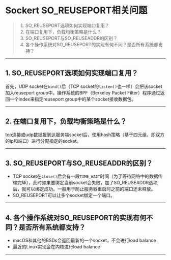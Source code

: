 # Sockert SO_REUSEPORT相关问题

> 1. SO_REUSEPORT选项如何实现端口复用？
> 2. 在端口复用下，负载均衡策略是什么？
> 3. SO_REUSEPORT与SO_REUSEADDR的区别？
> 4. 各个操作系统对SO_REUSEPORT的实现有何不同？是否所有系统都支持？

---

## 1. SO_REUSEPORT选项如何实现端口复用？

首先，UDP socket在`bind()`后（TCP socket的`listen()`也一样）会把该socket加入reuseport group中。操作系统的BPF（Berkeley Packet Filter）程序通过返回一个index来指定reuseport group中的某个socket接收数据包。

---

## 2. 在端口复用下，负载均衡策略是什么？

tcp连接或udp数据报到达服务端socket后，使用hash策略（基于四元组，即双方的ip和端口）进行分配指定的socket。

---

## 3. SO_REUSEPORT与SO_REUSEADDR的区别？

- TCP socket在`close()`后会有一段`TIME_WAIT`时间（为了等待网络中的数据传输完毕），此时如果要绑定当前socket会失败，加了SO_REUSEADDR选项后，就可以绑定成功。一般用于防止服务器重启时之前的端口还未释放。
- SO_REUSEPORT可以让多个socket绑定一个端口。

---

## 4. 各个操作系统对SO_REUSEPORT的实现有何不同？是否所有系统都支持？

- macOS和其他的BSDs会返回最新的一个socket，不会进行load balance
- 最近的Linux实现会在内核进行load balance

---
